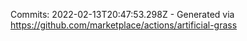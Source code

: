 Commits: 2022-02-13T20:47:53.298Z - Generated via https://github.com/marketplace/actions/artificial-grass
<br>
